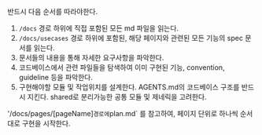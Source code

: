 
반드시 다음 순서를 따라야한다.

1. `/docs` 경로 하위에 직접 포함된 모든 md 파일을 읽는다.
2. `/docs/usecases` 경로 하위에 포함된, 해당 페이지와 관련된 모든 기능의 spec 문서를 읽는다.
3. 문서들의 내용을 통해 자세한 요구사항을 파악한다.
4. 코드베이스에서 관련 파일들을 탐색하여 이미 구현된 기능, convention, guideline 등을 파악한다.
5. 구현해야할 모듈 및 작업위치를 설계한다. AGENTS.md의 코드베이스 구조를 반드시 지킨다. shared로 분리가능한 공통 모듈 및 제네릭을 고려한다.

'/docs/pages/[pageName]` 경로에 `plan.md` 를 참고하여, 페이지 단위로 하나씩 순서대로 구현을 시작한다.